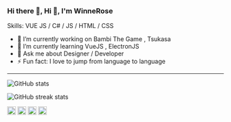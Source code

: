 ### Hi there 👋, Hi 👋, I'm WinneRose

Skills: VUE JS / C# / JS / HTML / CSS

- 🔭 I’m currently working on Bambi The Game , Tsukasa 
- 🌱 I’m currently learning VueJS , ElectronJS 
- 💬 Ask me about Designer / Developer 
- ⚡ Fun fact: I love to jump from language to language 

<hr>


![GitHub stats](https://github-readme-stats.vercel.app/api?username=winnerose&show_icons=true)  



![GitHub streak stats](https://github-readme-streak-stats.herokuapp.com/?user=winnerose)  


[<img src='https://cdn.jsdelivr.net/npm/simple-icons@3.0.1/icons/github.svg' alt='github' height='20'>](https://github.com/winnerose)  [<img src='https://cdn.jsdelivr.net/npm/simple-icons@3.0.1/icons/dev-dot-to.svg' alt='dev' height='20'>](https://dev.to/winnerose)  [<img src='https://cdn.jsdelivr.net/npm/simple-icons@3.0.1/icons/instagram.svg' alt='instagram' height='20'>](https://www.instagram.com/winnerose.js/)  [<img src='https://cdn.jsdelivr.net/npm/simple-icons@3.0.1/icons/codepen.svg' alt='codepen' height='20'>](https://codepen.io/winnerose)  
